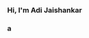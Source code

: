 ### Hi, I'm Adi Jaishankar 
### a 

<!--
[A lot of inspirations was taken from this article](https://towardsdatascience.com/build-a-stunning-readme-for-your-github-profile-9b80434fe5d7)
**aditya-jaishankar/aditya-jaishankar** is a ✨ _special_ ✨ repository because its `README.md` (this file) appears on your GitHub profile.

Here are some ideas to get you started:

- 🔭 I’m currently working on ...
- 🌱 I’m currently learning ...
- 👯 I’m looking to collaborate on ...
- 🤔 I’m looking for help with ...
- 💬 Ask me about ...
- 📫 How to reach me: ...
- 😄 Pronouns: ...
- ⚡ Fun fact: ...
-->

